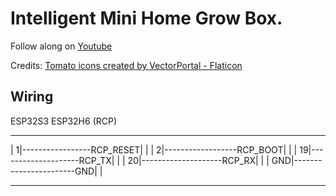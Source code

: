 # Intelligent Mini Home Grow Box.

Follow along on [Youtube](https://www.youtube.com/channel/UCD5GP1HyjBYer6KlEnlQQVA?sub_confirmation=1)


Credits:
[Tomato icons created by VectorPortal - Flaticon](https://www.flaticon.com/free-icons/tomato)


## Wiring

   ESP32S3                           ESP32H6 (RCP)
------------                          ----------
|         1|-----------------RCP_RESET|        |
|         2|------------------RCP_BOOT|        |
|        19|--------------------RCP_TX|        |
|        20|--------------------RCP_RX|        |
|       GND|-----------------------GND|        |
------------                          ----------
